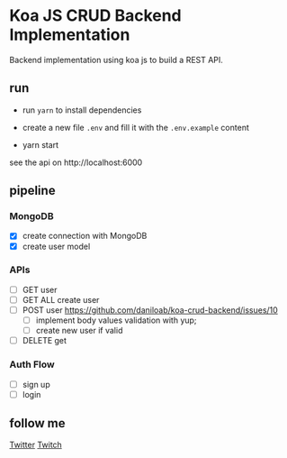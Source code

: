 # Koa JS CRUD Backend Implementation
Backend implementation using koa js to build a REST API.

## run
- run `yarn` to install dependencies

- create a new file `.env` and fill it with the `.env.example` content
 
- yarn start

see the api on http://localhost:6000

## pipeline

### MongoDB
- [x] create connection with MongoDB
- [x] create user model

### APIs
- [ ] GET user
- [ ] GET ALL create user
- [ ] POST user https://github.com/daniloab/koa-crud-backend/issues/10
  - [ ] implement body values validation with yup;
  - [ ] create new user if valid  
- [ ] DELETE get

### Auth Flow
- [ ] sign up
- [ ] login

## follow me
[Twitter](https://www.twitter.com/daniloab_)
[Twitch](https://www.twitch.tv/daniloassis_)
